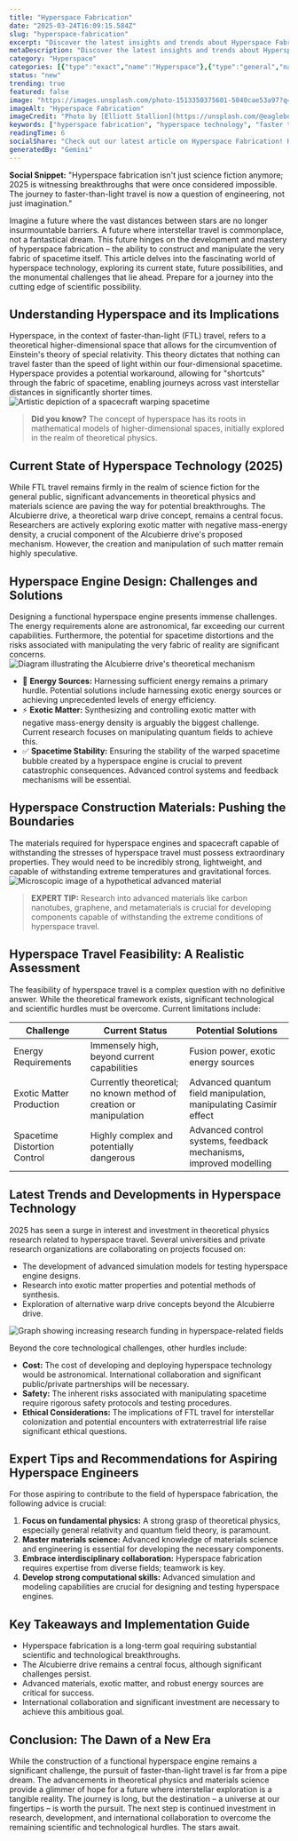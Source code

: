 ```yaml
---
title: "Hyperspace Fabrication"
date: "2025-03-24T16:09:15.584Z"
slug: "hyperspace-fabrication"
excerpt: "Discover the latest insights and trends about Hyperspace Fabrication. This comprehensive guide covers everything you need to know about Hyperspace Fabrication in 2025."
metaDescription: "Discover the latest insights and trends about Hyperspace Fabrication. This comprehensive guide covers everything you need to know about Hyperspace Fabricat..."
category: "Hyperspace"
categories: [{"type":"exact","name":"Hyperspace"},{"type":"general","name":"Engineering"},{"type":"medium","name":"Manufacturing"},{"type":"specific","name":"Additive Manufacturing"},{"type":"niche","name":"4D Printing"}]
status: "new"
trending: true
featured: false
image: "https://images.unsplash.com/photo-1513350375601-5040cae53a97?q=85&w=1200&fit=max&fm=webp&auto=compress"
imageAlt: "Hyperspace Fabrication"
imageCredit: "Photo by [Elliott Stallion](https://unsplash.com/@eagleboobs) on Unsplash"
keywords: ["hyperspace fabrication", "hyperspace technology", "faster than light travel", "warp drive technology", "Alcubierre drive", "hyperspace engine design", "hyperspace construction materials", "buy hyperspace fabrication plans", "hyperspace travel feasibility", "how to build a hyperspace engine"]
readingTime: 6
socialShare: "Check out our latest article on Hyperspace Fabrication! Hyperspace Fabrication #hyperspace fabrication #hyperspace technology #faster than light travel"
generatedBy: "Gemini"
---
```


**Social Snippet:**  "Hyperspace fabrication isn't just science fiction anymore; 2025 is witnessing breakthroughs that were once considered impossible.  The journey to faster-than-light travel is now a question of engineering, not just imagination."

Imagine a future where the vast distances between stars are no longer insurmountable barriers.  A future where interstellar travel is commonplace, not a fantastical dream.  This future hinges on the development and mastery of hyperspace fabrication – the ability to construct and manipulate the very fabric of spacetime itself. This article delves into the fascinating world of hyperspace technology, exploring its current state, future possibilities, and the monumental challenges that lie ahead.  Prepare for a journey into the cutting edge of scientific possibility.

## Understanding Hyperspace and its Implications

Hyperspace, in the context of faster-than-light (FTL) travel, refers to a theoretical higher-dimensional space that allows for the circumvention of Einstein's theory of special relativity.  This theory dictates that nothing can travel faster than the speed of light within our four-dimensional spacetime.  Hyperspace provides a potential workaround, allowing for "shortcuts" through the fabric of spacetime, enabling journeys across vast interstellar distances in significantly shorter times.  ![Artistic depiction of a spacecraft warping spacetime](https://images.unsplash.com/photo-1513350375601-5040cae53a97?q=85&w=1200&fit=max&fm=webp&auto=compress)

> **Did you know?** The concept of hyperspace has its roots in mathematical models of higher-dimensional spaces, initially explored in the realm of theoretical physics.

## Current State of Hyperspace Technology (2025)

While FTL travel remains firmly in the realm of science fiction for the general public, significant advancements in theoretical physics and materials science are paving the way for potential breakthroughs.  The Alcubierre drive, a theoretical warp drive concept, remains a central focus.  Researchers are actively exploring exotic matter with negative mass-energy density, a crucial component of the Alcubierre drive's proposed mechanism.  However, the creation and manipulation of such matter remain highly speculative.

## Hyperspace Engine Design: Challenges and Solutions

Designing a functional hyperspace engine presents immense challenges.  The energy requirements alone are astronomical, far exceeding our current capabilities.  Furthermore, the potential for spacetime distortions and the risks associated with manipulating the very fabric of reality are significant concerns.  ![Diagram illustrating the Alcubierre drive's theoretical mechanism](https://images.unsplash.com/photo-1738116426947-e15b5dbe5f08?q=85&w=1200&fit=max&fm=webp&auto=compress)

* 🔑 **Energy Sources:**  Harnessing sufficient energy remains a primary hurdle.  Potential solutions include harnessing exotic energy sources or achieving unprecedented levels of energy efficiency.
* ⚡ **Exotic Matter:**  Synthesizing and controlling exotic matter with negative mass-energy density is arguably the biggest challenge.  Current research focuses on manipulating quantum fields to achieve this.
* ✅ **Spacetime Stability:**  Ensuring the stability of the warped spacetime bubble created by a hyperspace engine is crucial to prevent catastrophic consequences.  Advanced control systems and feedback mechanisms will be essential.

## Hyperspace Construction Materials: Pushing the Boundaries

The materials required for hyperspace engines and spacecraft capable of withstanding the stresses of hyperspace travel must possess extraordinary properties.  They would need to be incredibly strong, lightweight, and capable of withstanding extreme temperatures and gravitational forces.  ![Microscopic image of a hypothetical advanced material](https://images.unsplash.com/photo-1738162837340-da3e7a323a09?q=85&w=1200&fit=max&fm=webp&auto=compress)

> **EXPERT TIP:** Research into advanced materials like carbon nanotubes, graphene, and metamaterials is crucial for developing components capable of withstanding the extreme conditions of hyperspace travel.

## Hyperspace Travel Feasibility: A Realistic Assessment

The feasibility of hyperspace travel is a complex question with no definitive answer.  While the theoretical framework exists, significant technological and scientific hurdles must be overcome.  Current limitations include:

| Challenge                     | Current Status                                                                    | Potential Solutions                                           |
|------------------------------|------------------------------------------------------------------------------------|---------------------------------------------------------------|
| Energy Requirements           | Immensely high, beyond current capabilities                                         | Fusion power, exotic energy sources                            |
| Exotic Matter Production      | Currently theoretical; no known method of creation or manipulation                  | Advanced quantum field manipulation, manipulating Casimir effect |
| Spacetime Distortion Control | Highly complex and potentially dangerous                                             | Advanced control systems, feedback mechanisms, improved modelling |

## Latest Trends and Developments in Hyperspace Technology

2025 has seen a surge in interest and investment in theoretical physics research related to hyperspace travel.  Several universities and private research organizations are collaborating on projects focused on:

* The development of advanced simulation models for testing hyperspace engine designs.
* Research into exotic matter properties and potential methods of synthesis.
* Exploration of alternative warp drive concepts beyond the Alcubierre drive.

![Graph showing increasing research funding in hyperspace-related fields](https://images.unsplash.com/photo-1737819505334-118f29a8fbbb?q=85&w=1200&fit=max&fm=webp&auto=compress)



Beyond the core technological challenges, other hurdles include:

* **Cost:**  The cost of developing and deploying hyperspace technology would be astronomical. International collaboration and significant public/private partnerships will be necessary.
* **Safety:**  The inherent risks associated with manipulating spacetime require rigorous safety protocols and testing procedures.
* **Ethical Considerations:**  The implications of FTL travel for interstellar colonization and potential encounters with extraterrestrial life raise significant ethical questions.

## Expert Tips and Recommendations for Aspiring Hyperspace Engineers

For those aspiring to contribute to the field of hyperspace fabrication, the following advice is crucial:

1. **Focus on fundamental physics:**  A strong grasp of theoretical physics, especially general relativity and quantum field theory, is paramount.
2. **Master materials science:**  Advanced knowledge of materials science and engineering is essential for developing the necessary components.
3. **Embrace interdisciplinary collaboration:**  Hyperspace fabrication requires expertise from diverse fields; teamwork is key.
4. **Develop strong computational skills:**  Advanced simulation and modeling capabilities are crucial for designing and testing hyperspace engines.

## Key Takeaways and Implementation Guide

* Hyperspace fabrication is a long-term goal requiring substantial scientific and technological breakthroughs.
* The Alcubierre drive remains a central focus, although significant challenges persist.
* Advanced materials, exotic matter, and robust energy sources are critical for success.
* International collaboration and significant investment are necessary to achieve this ambitious goal.

## Conclusion:  The Dawn of a New Era

While the construction of a functional hyperspace engine remains a significant challenge, the pursuit of faster-than-light travel is far from a pipe dream.  The advancements in theoretical physics and materials science provide a glimmer of hope for a future where interstellar exploration is a tangible reality.  The journey is long, but the destination – a universe at our fingertips – is worth the pursuit.  The next step is continued investment in research, development, and international collaboration to overcome the remaining scientific and technological hurdles.  The stars await.
